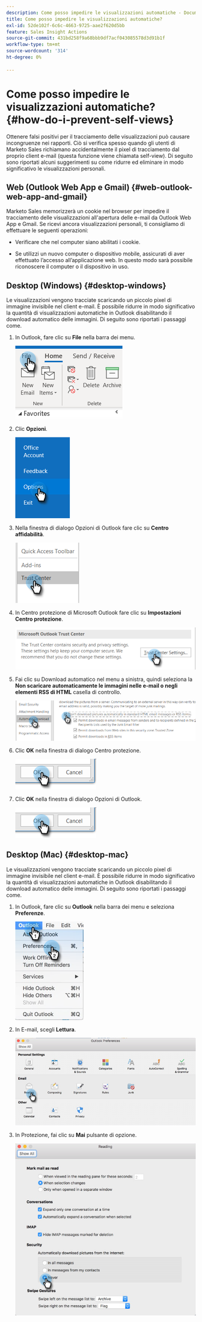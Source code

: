 ```yaml
---
description: Come posso impedire le visualizzazioni automatiche - Documentazione di Marketo - Documentazione del prodotto
title: Come posso impedire le visualizzazioni automatiche?
exl-id: 52de102f-6c6c-4663-9725-aae2f620d5bb
feature: Sales Insight Actions
source-git-commit: 431bd258f9a68bbb9df7acf043085578d3d91b1f
workflow-type: tm+mt
source-wordcount: '314'
ht-degree: 0%

---
```


# Come posso impedire le visualizzazioni automatiche? {#how-do-i-prevent-self-views}

Ottenere falsi positivi per il tracciamento delle visualizzazioni può causare incongruenze nei rapporti. Ciò si verifica spesso quando gli utenti di Marketo Sales richiamano accidentalmente il pixel di tracciamento dal proprio client e-mail (questa funzione viene chiamata self-view). Di seguito sono riportati alcuni suggerimenti su come ridurre ed eliminare in modo significativo le visualizzazioni personali.

## Web (Outlook Web App e Gmail) {#web-outlook-web-app-and-gmail}

Marketo Sales memorizzerà un cookie nel browser per impedire il tracciamento delle visualizzazioni all&#39;apertura delle e-mail da Outlook Web App e Gmail. Se ricevi ancora visualizzazioni personali, ti consigliamo di effettuare le seguenti operazioni:

* Verificare che nel computer siano abilitati i cookie.

* Se utilizzi un nuovo computer o dispositivo mobile, assicurati di aver effettuato l’accesso all’applicazione web. In questo modo sarà possibile riconoscere il computer o il dispositivo in uso.

## Desktop (Windows) {#desktop-windows}

Le visualizzazioni vengono tracciate scaricando un piccolo pixel di immagine invisibile nel client e-mail. È possibile ridurre in modo significativo la quantità di visualizzazioni automatiche in Outlook disabilitando il download automatico delle immagini. Di seguito sono riportati i passaggi come.

1. In Outlook, fare clic su **File** nella barra dei menu.

   ![](assets/how-do-i-prevent-self-views-1.png)

1. Clic **Opzioni**.

   ![](assets/how-do-i-prevent-self-views-2.png)

1. Nella finestra di dialogo Opzioni di Outlook fare clic su **Centro affidabilità**.

   ![](assets/how-do-i-prevent-self-views-3.png)

1. In Centro protezione di Microsoft Outlook fare clic su **Impostazioni Centro protezione**.

   ![](assets/how-do-i-prevent-self-views-4.png)

1. Fai clic su Download automatico nel menu a sinistra, quindi seleziona la **Non scaricare automaticamente le immagini nelle e-mail o negli elementi RSS di HTML** casella di controllo.

   ![](assets/how-do-i-prevent-self-views-5.png)

1. Clic **OK** nella finestra di dialogo Centro protezione.

   ![](assets/how-do-i-prevent-self-views-6.png)

1. Clic **OK** nella finestra di dialogo Opzioni di Outlook.

   ![](assets/how-do-i-prevent-self-views-7.png)

## Desktop (Mac) {#desktop-mac}

Le visualizzazioni vengono tracciate scaricando un piccolo pixel di immagine invisibile nel client e-mail. È possibile ridurre in modo significativo la quantità di visualizzazioni automatiche in Outlook disabilitando il download automatico delle immagini. Di seguito sono riportati i passaggi come.

1. In Outlook, fare clic su **Outlook** nella barra dei menu e seleziona **Preferenze**.

   ![](assets/how-do-i-prevent-self-views-8.png)

1. In E-mail, scegli **Lettura**.

   ![](assets/how-do-i-prevent-self-views-9.png)

1. In Protezione, fai clic su **Mai** pulsante di opzione.

   ![](assets/how-do-i-prevent-self-views-10.png)
